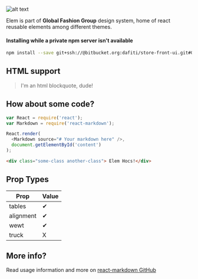 ![alt text](https://d21buns5ku92am.cloudfront.net/59997/images/186068-Bildschirmfoto%202015-11-05%20um%2018.08.38-87e3ab-large-1446743872.png#dfg-logo)


Elem is part of **Global Fashion Group** design system, home of react reusable elements among different themes.

#### Installing while a private npm server isn't available
```bash
npm install --save git+ssh://@bitbucket.org:dafiti/store-front-ui.git#GFG-29199
```

## HTML support
<blockquote>
  I'm an html blockquote, dude!
</blockquote>

## How about some code?
```js
var React = require('react');
var Markdown = require('react-markdown');

React.render(
  <Markdown source="# Your markdown here" />,
  document.getElementById('content')
);
```

```html
<div class="some-class another-class"> Elem Hocs!</div>
```


## Prop Types

| Prop | Value |
| ------ | ----------- |
| tables | ✔ |
| alignment | ✔ |
| wewt | ✔ |
| truck | X |

## More info?

Read usage information and more on [react-markdown GitHub](//github.com/rexxars/react-markdown)

